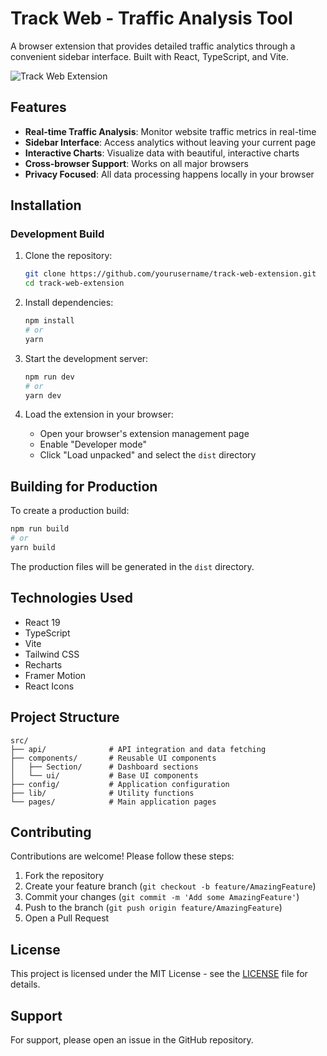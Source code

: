 # Track Web - Traffic Analysis Tool

A browser extension that provides detailed traffic analytics through a convenient sidebar interface. Built with React, TypeScript, and Vite.

![Track Web Extension](https://via.placeholder.com/800x500/1e293b/ffffff?text=Track+Web+Analytics+Dashboard)

## Features

- **Real-time Traffic Analysis**: Monitor website traffic metrics in real-time
- **Sidebar Interface**: Access analytics without leaving your current page
- **Interactive Charts**: Visualize data with beautiful, interactive charts
- **Cross-browser Support**: Works on all major browsers
- **Privacy Focused**: All data processing happens locally in your browser

## Installation

### Development Build

1. Clone the repository:
   ```bash
   git clone https://github.com/yourusername/track-web-extension.git
   cd track-web-extension
   ```

2. Install dependencies:
   ```bash
   npm install
   # or
   yarn
   ```

3. Start the development server:
   ```bash
   npm run dev
   # or
   yarn dev
   ```

4. Load the extension in your browser:
   - Open your browser's extension management page
   - Enable "Developer mode"
   - Click "Load unpacked" and select the `dist` directory

## Building for Production

To create a production build:

```bash
npm run build
# or
yarn build
```

The production files will be generated in the `dist` directory.

## Technologies Used

- React 19
- TypeScript
- Vite
- Tailwind CSS
- Recharts
- Framer Motion
- React Icons

## Project Structure

```
src/
├── api/              # API integration and data fetching
├── components/       # Reusable UI components
│   ├── Section/      # Dashboard sections
│   └── ui/           # Base UI components
├── config/           # Application configuration
├── lib/              # Utility functions
└── pages/            # Main application pages
```

## Contributing

Contributions are welcome! Please follow these steps:

1. Fork the repository
2. Create your feature branch (`git checkout -b feature/AmazingFeature`)
3. Commit your changes (`git commit -m 'Add some AmazingFeature'`)
4. Push to the branch (`git push origin feature/AmazingFeature`)
5. Open a Pull Request

## License

This project is licensed under the MIT License - see the [LICENSE](LICENSE) file for details.

## Support

For support, please open an issue in the GitHub repository.
